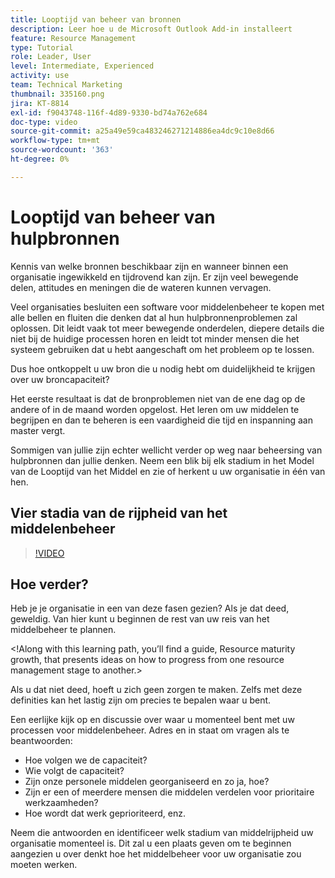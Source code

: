 ```yaml
---
title: Looptijd van beheer van bronnen
description: Leer hoe u de Microsoft Outlook Add-in installeert
feature: Resource Management
type: Tutorial
role: Leader, User
level: Intermediate, Experienced
activity: use
team: Technical Marketing
thumbnail: 335160.png
jira: KT-8814
exl-id: f9043748-116f-4d89-9330-bd74a762e684
doc-type: video
source-git-commit: a25a49e59ca483246271214886ea4dc9c10e8d66
workflow-type: tm+mt
source-wordcount: '363'
ht-degree: 0%

---
```


# Looptijd van beheer van hulpbronnen

Kennis van welke bronnen beschikbaar zijn en wanneer binnen een organisatie ingewikkeld en tijdrovend kan zijn. Er zijn veel bewegende delen, attitudes en meningen die de wateren kunnen vervagen.

Veel organisaties besluiten een software voor middelenbeheer te kopen met alle bellen en fluiten die denken dat al hun hulpbronnenproblemen zal oplossen. Dit leidt vaak tot meer bewegende onderdelen, diepere details die niet bij de huidige processen horen en leidt tot minder mensen die het systeem gebruiken dat u hebt aangeschaft om het probleem op te lossen.

Dus hoe ontkoppelt u uw bron die u nodig hebt om duidelijkheid te krijgen over uw broncapaciteit?

Het eerste resultaat is dat de bronproblemen niet van de ene dag op de andere of in de maand worden opgelost. Het leren om uw middelen te begrijpen en dan te beheren is een vaardigheid die tijd en inspanning aan master vergt.

Sommigen van jullie zijn echter wellicht verder op weg naar beheersing van hulpbronnen dan jullie denken. Neem een blik bij elk stadium in het Model van de Looptijd van het Middel en zie of herkent u uw organisatie in één van hen.

## Vier stadia van de rijpheid van het middelenbeheer

>[!VIDEO](https://video.tv.adobe.com/v/335160/?quality=12&learn=on)


## Hoe verder?

Heb je je organisatie in een van deze fasen gezien? Als je dat deed, geweldig. Van hier kunt u beginnen de rest van uw reis van het middelbeheer te plannen.

&lt;!Along with this learning path, you’ll find a guide, Resource maturity growth, that presents ideas on how to progress from one resource management stage to another.&gt;

Als u dat niet deed, hoeft u zich geen zorgen te maken. Zelfs met deze definities kan het lastig zijn om precies te bepalen waar u bent.

Een eerlijke kijk op en discussie over waar u momenteel bent met uw processen voor middelenbeheer. Adres en in staat om vragen als te beantwoorden:

* Hoe volgen we de capaciteit?
* Wie volgt de capaciteit?
* Zijn onze personele middelen georganiseerd en zo ja, hoe?
* Zijn er een of meerdere mensen die middelen verdelen voor prioritaire werkzaamheden?
* Hoe wordt dat werk geprioriteerd, enz.

Neem die antwoorden en identificeer welk stadium van middelrijpheid uw organisatie momenteel is. Dit zal u een plaats geven om te beginnen aangezien u over denkt hoe het middelbeheer voor uw organisatie zou moeten werken.
